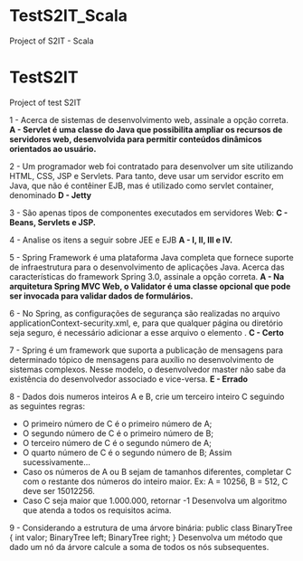 # TestS2IT_Scala
Project of S2IT - Scala

# TestS2IT
Project of test S2IT

1 - Acerca de sistemas de desenvolvimento web, assinale a opção correta.
<b>A - Servlet é uma classe do Java que possibilita ampliar os recursos de servidores web, desenvolvida para permitir conteúdos dinâmicos orientados ao usuário. </b>

2 - Um programador web foi contratado para desenvolver um site utilizando HTML, CSS,
JSP e Servlets. Para tanto, deve usar um servidor escrito em Java, que não é contêiner
EJB, mas é utilizado como servlet container, denominado
<b>D - Jetty</b>

3 - São apenas tipos de componentes executados em servidores Web: 
<b>C - Beans, Servlets e JSP.</b>

4 - Analise os itens a seguir sobre JEE e EJB
<b>A - I, II, III e IV.</b>

5 - Spring Framework é uma plataforma Java completa que fornece suporte de
infraestrutura para o desenvolvimento de aplicações Java. Acerca das características do
framework Spring 3.0, assinale a opção correta.
<b>A - Na arquitetura Spring MVC Web, o Validator é uma classe opcional que pode ser invocada para validar dados de formulários.</b>

6 - No Spring, as configurações de segurança são realizadas no arquivo applicationContext-security.xml, e, para que qualquer página ou diretório seja seguro, é necessário adicionar a esse arquivo o elemento .
<b>C - Certo</b>

7 - Spring é um framework que suporta a publicação de mensagens para determinado tópico de mensagens para auxílio no desenvolvimento de sistemas complexos. Nesse modelo, o desenvolvedor master não sabe da existência do desenvolvedor associado e vice-versa.
<b>E - Errado</b>

8 - Dados dois numeros inteiros A e B, crie um terceiro inteiro C seguindo as seguintes
regras:
- O primeiro número de C é o primeiro número de A;
- O segundo número de C é o primeiro número de B;
- O terceiro número de C é o segundo número de A;
- O quarto número de C é o segundo número de B;
Assim sucessivamente…
- Caso os números de A ou B sejam de tamanhos diferentes, completar C com o restante
dos números do inteiro maior. Ex: A = 10256, B = 512, C deve ser 15012256.
- Caso C seja maior que 1.000.000, retornar -1
Desenvolva um algoritmo que atenda a todos os requisitos acima.

9 - Considerando a estrutura de uma árvore binária:
public class BinaryTree {
	int valor;
	BinaryTree left;
	BinaryTree right;
}
Desenvolva um método que dado um nó da árvore calcule a soma de todos os nós
subsequentes.
